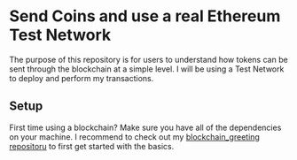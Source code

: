 # Send Coins and use a real Ethereum Test Network
The purpose of this repository is for users to understand how tokens can be sent through the blockchain at a simple level. 
I will be using a Test Network to deploy and perform my transactions.

## Setup
First time using a blockchain? Make sure you have all of the dependencies on your machine. I recommend to check out my
 [blockchain_greeting repositoru](https://github.com/jpgundrum/blockchain_greeting) to first get started with the basics.